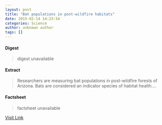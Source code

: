 ```yaml
---
layout: post
title: "Bat populations in post-wildfire habitats"
date: 2015-02-14 14:23:54
categories: Science
author: unknown author
tags: []
---
```



#### Digest
>digest unavailable

#### Extract
>Researchers are measuring bat populations in post-wildfire forests of Arizona. Bats are considered an indicator species of habitat health....

#### Factsheet
>factsheet unavailable

[Visit Link](http://feeds.sciencedaily.com/~r/sciencedaily/~3/vUlgiPxl3aQ/150214092354.htm)


